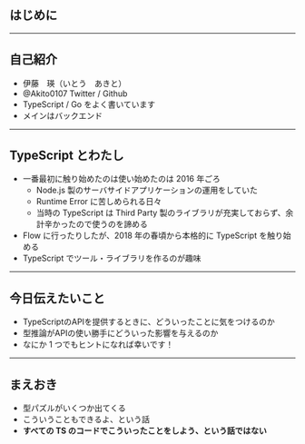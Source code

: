 <!-- sectionTitle: はじめに -->

## はじめに

---

## 自己紹介

- 伊藤　瑛（いとう　あきと）
- @Akito0107 Twitter / Github
- TypeScript / Go をよく書いています
- メインはバックエンド

---

## TypeScript とわたし

- 一番最初に触り始めたのは使い始めたのは 2016 年ごろ
  - Node.js 製のサーバサイドアプリケーションの運用をしていた
  - Runtime Error に苦しめられる日々
  - 当時の TypeScript は Third Party 製のライブラリが充実しておらず、余計辛かったので使うのを諦める
- Flow に行ったりしたが、2018 年の春頃から本格的に TypeScript を触り始める
- TypeScript でツール・ライブラリを作るのが趣味

---

## 今日伝えたいこと

- TypeScriptのAPIを提供するときに、どういったことに気をつけるのか
- 型推論がAPIの使い勝手にどういった影響を与えるのか
- なにか 1 つでもヒントになれば幸いです！

---

## まえおき

- 型パズルがいくつか出てくる
- こういうこともできるよ、という話
- <strong>すべての TS のコードでこういったことをしよう、という話ではない</strong>
